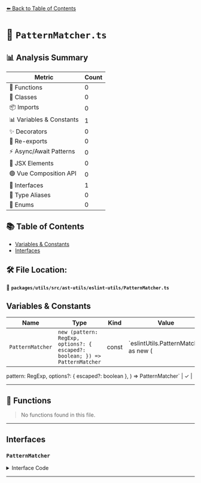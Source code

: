 [⬅️ Back to Table of Contents](../../../../../index.md)

# 📄 `PatternMatcher.ts`

## 📊 Analysis Summary

| Metric | Count |
|--------|-------|
| 🔧 Functions | 0 |
| 🧱 Classes | 0 |
| 📦 Imports | 0 |
| 📊 Variables & Constants | 1 |
| ✨ Decorators | 0 |
| 🔄 Re-exports | 0 |
| ⚡ Async/Await Patterns | 0 |
| 💠 JSX Elements | 0 |
| 🟢 Vue Composition API | 0 |
| 📐 Interfaces | 1 |
| 📑 Type Aliases | 0 |
| 🎯 Enums | 0 |

## 📚 Table of Contents

- [Variables & Constants](#variables-constants)
- [Interfaces](#interfaces)

## 🛠️ File Location:
📂 **`packages/utils/src/ast-utils/eslint-utils/PatternMatcher.ts`**

## Variables & Constants

| Name | Type | Kind | Value | Exported |
|------|------|------|-------|----------|
| `PatternMatcher` | `new (pattern: RegExp, options?: { escaped?: boolean; }) => PatternMatcher` | const | `eslintUtils.PatternMatcher as new (
  pattern: RegExp,
  options?: { escaped?: boolean },
) => PatternMatcher` | ✓ |


---

## 🔧 Functions

> No functions found in this file.


---

## Interfaces

### `PatternMatcher`

<details><summary>Interface Code</summary>

```ts
interface PatternMatcher {
  /**
   * Replace all matched parts by a given replacer.
   *
   * @see {@link https://eslint-community.github.io/eslint-utils/api/ast-utils.html#matcher-symbol-replace}
   * @example
   * const { PatternMatcher } = require("eslint-utils")
   * const matcher = new PatternMatcher(/\\p{Script=Greek}/g)
   *
   * module.exports = {
   *     meta: {},
   *     create(context) {
   *         return {
   *             "Literal[regex]"(node) {
   *                 const replacedPattern = node.regex.pattern.replace(
   *                     matcher,
   *                     "[\\u0370-\\u0373\\u0375-\\u0377\\u037A-\\u037D\\u037F\\u0384\\u0386\\u0388-\\u038A\\u038C\\u038E-\\u03A1\\u03A3-\\u03E1\\u03F0-\\u03FF\\u1D26-\\u1D2A\\u1D5D-\\u1D61\\u1D66-\\u1D6A\\u1DBF\\u1F00-\\u1F15\\u1F18-\\u1F1D\\u1F20-\\u1F45\\u1F48-\\u1F4D\\u1F50-\\u1F57\\u1F59\\u1F5B\\u1F5D\\u1F5F-\\u1F7D\\u1F80-\\u1FB4\\u1FB6-\\u1FC4\\u1FC6-\\u1FD3\\u1FD6-\\u1FDB\\u1FDD-\\u1FEF\\u1FF2-\\u1FF4\\u1FF6-\\u1FFE\\u2126\\uAB65]|\\uD800[\\uDD40-\\uDD8E\\uDDA0]|\\uD834[\\uDE00-\\uDE45]"
   *                 )
   *             },
   *         }
   *     },
   * }
   */
  [Symbol.replace](
    str: string,
    replacer: string | ((...strs: string[]) => string),
  ): string;

  /**
   * Iterate all matched parts in a given string.
   *
   * @see {@link https://eslint-community.github.io/eslint-utils/api/ast-utils.html#matcher-execall}
   */
  execAll(str: string): IterableIterator<RegExpExecArray>;

  /**
   * Check whether this pattern matches a given string or not.
   *
   * @see {@link https://eslint-community.github.io/eslint-utils/api/ast-utils.html#matcher-test}
   */
  test(str: string): boolean;
}
```
</details>


---
